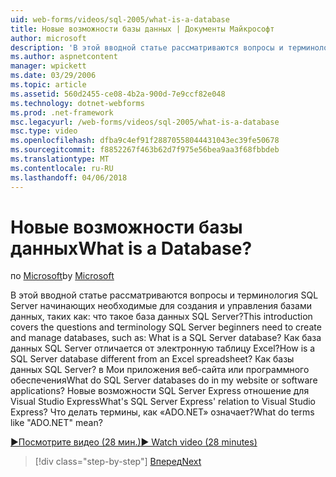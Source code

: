 ```yaml
---
uid: web-forms/videos/sql-2005/what-is-a-database
title: Новые возможности базы данных | Документы Майкрософт
author: microsoft
description: 'В этой вводной статье рассматриваются вопросы и терминология SQL Server начинающих необходимые для создания и управления базами данных, таких как: что такое база данных SQL Server? Как...'
ms.author: aspnetcontent
manager: wpickett
ms.date: 03/29/2006
ms.topic: article
ms.assetid: 560d2455-ce08-4b2a-900d-7e9ccf82e048
ms.technology: dotnet-webforms
ms.prod: .net-framework
msc.legacyurl: /web-forms/videos/sql-2005/what-is-a-database
msc.type: video
ms.openlocfilehash: dfba9c4ef91f28870558044431043ec39fe50678
ms.sourcegitcommit: f8852267f463b62d7f975e56bea9aa3f68fbbdeb
ms.translationtype: MT
ms.contentlocale: ru-RU
ms.lasthandoff: 04/06/2018
---
```

<a name="what-is-a-database"></a><span data-ttu-id="7f52a-105">Новые возможности базы данных</span><span class="sxs-lookup"><span data-stu-id="7f52a-105">What is a Database?</span></span>
====================
<span data-ttu-id="7f52a-106">по [Microsoft](https://github.com/microsoft)</span><span class="sxs-lookup"><span data-stu-id="7f52a-106">by [Microsoft](https://github.com/microsoft)</span></span>

<span data-ttu-id="7f52a-107">В этой вводной статье рассматриваются вопросы и терминология SQL Server начинающих необходимые для создания и управления базами данных, таких как: что такое база данных SQL Server?</span><span class="sxs-lookup"><span data-stu-id="7f52a-107">This introduction covers the questions and terminology SQL Server beginners need to create and manage databases, such as: What is a SQL Server database?</span></span> <span data-ttu-id="7f52a-108">Как база данных SQL Server отличается от электронную таблицу Excel?</span><span class="sxs-lookup"><span data-stu-id="7f52a-108">How is a SQL Server database different from an Excel spreadsheet?</span></span> <span data-ttu-id="7f52a-109">Как базы данных SQL Server? в Мои приложения веб-сайта или программного обеспечения</span><span class="sxs-lookup"><span data-stu-id="7f52a-109">What do SQL Server databases do in my website or software applications?</span></span> <span data-ttu-id="7f52a-110">Новые возможности SQL Server Express отношение для Visual Studio Express</span><span class="sxs-lookup"><span data-stu-id="7f52a-110">What's SQL Server Express' relation to Visual Studio Express?</span></span> <span data-ttu-id="7f52a-111">Что делать термины, как «ADO.NET» означает?</span><span class="sxs-lookup"><span data-stu-id="7f52a-111">What do terms like "ADO.NET" mean?</span></span>

[<span data-ttu-id="7f52a-112">&#9654;Посмотрите видео (28 мин.)</span><span class="sxs-lookup"><span data-stu-id="7f52a-112">&#9654; Watch video (28 minutes)</span></span>](https://channel9.msdn.com/Blogs/ASP-NET-Site-Videos/what-is-a-database)

> [!div class="step-by-step"]
> [<span data-ttu-id="7f52a-113">Вперед</span><span class="sxs-lookup"><span data-stu-id="7f52a-113">Next</span></span>](understanding-database-tables-and-records.md)
